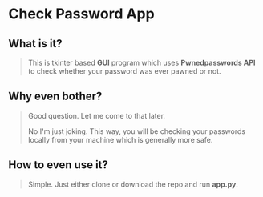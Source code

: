 # Check Password App


## What is it?

> This is tkinter based **GUI** program which uses **Pwnedpasswords API** to check whether your password was ever pawned or not.

## Why even bother?

> Good question. Let me come to that later.
>
> No I'm just joking. This way, you will be checking your passwords locally from your machine which is generally more safe.

## How to even use it?

>Simple. Just either clone or download the repo and run **app.py**.



